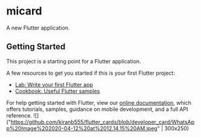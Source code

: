 # micard

A new Flutter application.

## Getting Started

This project is a starting point for a Flutter application.

A few resources to get you started if this is your first Flutter project:

- [Lab: Write your first Flutter app](https://flutter.dev/docs/get-started/codelab)
- [Cookbook: Useful Flutter samples](https://flutter.dev/docs/cookbook)

For help getting started with Flutter, view our
[online documentation](https://flutter.dev/docs), which offers tutorials,
samples, guidance on mobile development, and a full API reference.
![]("https://github.com/kiranb555/flutter_cards/blob/developer_card/WhatsApp%20Image%202020-04-12%20at%2012.14.15%20AM.jpeg" | 300x250)

